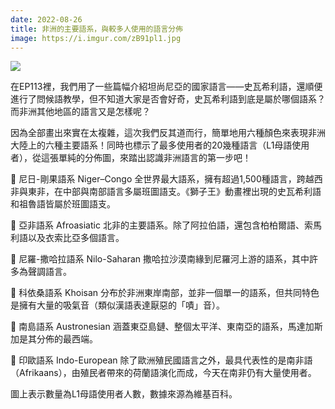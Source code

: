 ```yaml
---
date: 2022-08-26
title: 非洲的主要語系，與較多人使用的語言分佈
image: https://i.imgur.com/zB91pl1.jpg
---
```

![](https://i.imgur.com/zB91pl1.jpg)

在EP113裡，我們用了一些篇幅介紹坦尚尼亞的國家語言——史瓦希利語，還順便進行了問候語教學，但不知道大家是否會好奇，史瓦希利語到底是屬於哪個語系？而非洲其他地區的語言又是怎樣呢？

因為全部畫出來實在太複雜，這次我們反其道而行，簡單地用六種顏色來表現非洲大陸上的六種主要語系！同時也標示了最多使用者的20幾種語言（L1母語使用者），從這張單純的分佈圖，來踏出認識非洲語言的第一步吧！

📍 尼日-剛果語系 Niger–Congo
全世界最大語系，擁有超過1,500種語言，跨越西非與東非，在中部與南部語言多屬班圖語支。《獅子王》動畫裡出現的史瓦希利語和祖魯語皆屬於班圖語支。

📍 亞非語系 Afroasiatic
北非的主要語系。除了阿拉伯語，還包含柏柏爾語、索馬利語以及衣索比亞多個語言。

📍 尼羅-撒哈拉語系 Nilo-Saharan
撒哈拉沙漠南緣到尼羅河上游的語系，其中許多為聲調語言。

📍 科依桑語系 Khoisan
分布於非洲東岸南部，並非一個單一的語系，但共同特色是擁有大量的吸氣音（類似漢語表達厭惡的「嘖」音）。

📍 南島語系 Austronesian
涵蓋東亞島鏈、整個太平洋、東南亞的語系，馬達加斯加是其分佈的最西端。

📍 印歐語系 Indo-European
除了歐洲殖民國語言之外，最具代表性的是南非語（Afrikaans），由殖民者帶來的荷蘭語演化而成，今天在南非仍有大量使用者。

圖上表示數量為L1母語使用者人數，數據來源為維基百科。